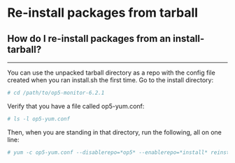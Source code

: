 # Re-install packages from tarball

## How do I re-install packages from an install-tarball?

* * * * *

You can use the unpacked tarball directory as a repo with the config file created when you ran install.sh the first time.
Go to the install directory:

``` {.bash data-syntaxhighlighter-params="brush: bash; gutter: false; theme: Confluence" data-theme="Confluence" style="brush: bash; gutter: false; theme: Confluence"}
# cd /path/to/op5-monitor-6.2.1
```

Verify that you have a file called op5-yum.conf:

``` {.bash data-syntaxhighlighter-params="brush: bash; gutter: false; theme: Confluence" data-theme="Confluence" style="brush: bash; gutter: false; theme: Confluence"}
# ls -l op5-yum.conf
```

Then, when you are standing in that directory, run the following, all on one line:

``` {.bash data-syntaxhighlighter-params="brush: bash; gutter: false; theme: Confluence" data-theme="Confluence" style="brush: bash; gutter: false; theme: Confluence"}
# yum -c op5-yum.conf --disablerepo=*op5* --enablerepo=*install* reinstall @op5-monitor
```
